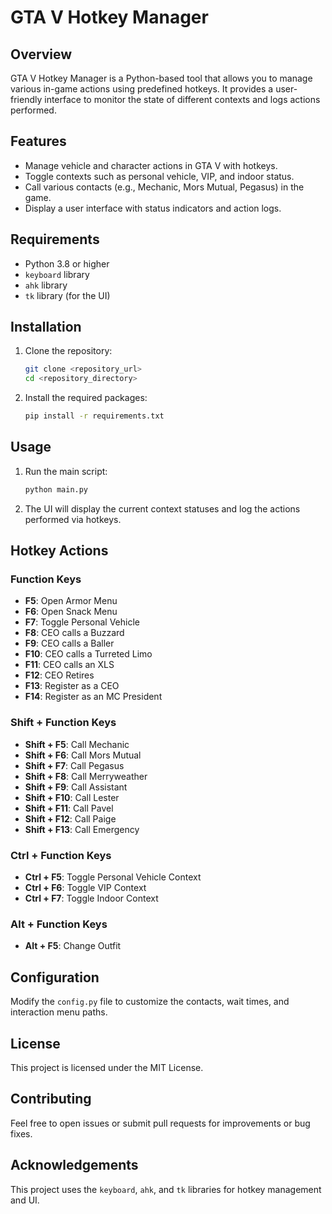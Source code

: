 # GTA V Hotkey Manager

## Overview

GTA V Hotkey Manager is a Python-based tool that allows you to manage various in-game actions using predefined hotkeys. It provides a user-friendly interface to monitor the state of different contexts and logs actions performed.

## Features

- Manage vehicle and character actions in GTA V with hotkeys.
- Toggle contexts such as personal vehicle, VIP, and indoor status.
- Call various contacts (e.g., Mechanic, Mors Mutual, Pegasus) in the game.
- Display a user interface with status indicators and action logs.

## Requirements

- Python 3.8 or higher
- `keyboard` library
- `ahk` library
- `tk` library (for the UI)

## Installation

1. Clone the repository:
   ```sh
   git clone <repository_url>
   cd <repository_directory>
   ```

2. Install the required packages:
   ```sh
   pip install -r requirements.txt
   ```

## Usage

1. Run the main script:
   ```sh
   python main.py
   ```

2. The UI will display the current context statuses and log the actions performed via hotkeys.

## Hotkey Actions

### Function Keys

- **F5**: Open Armor Menu
- **F6**: Open Snack Menu
- **F7**: Toggle Personal Vehicle
- **F8**: CEO calls a Buzzard
- **F9**: CEO calls a Baller
- **F10**: CEO calls a Turreted Limo
- **F11**: CEO calls an XLS
- **F12**: CEO Retires
- **F13**: Register as a CEO
- **F14**: Register as an MC President

### Shift + Function Keys

- **Shift + F5**: Call Mechanic
- **Shift + F6**: Call Mors Mutual
- **Shift + F7**: Call Pegasus
- **Shift + F8**: Call Merryweather
- **Shift + F9**: Call Assistant
- **Shift + F10**: Call Lester
- **Shift + F11**: Call Pavel
- **Shift + F12**: Call Paige
- **Shift + F13**: Call Emergency

### Ctrl + Function Keys

- **Ctrl + F5**: Toggle Personal Vehicle Context
- **Ctrl + F6**: Toggle VIP Context
- **Ctrl + F7**: Toggle Indoor Context

### Alt + Function Keys

- **Alt + F5**: Change Outfit

## Configuration

Modify the `config.py` file to customize the contacts, wait times, and interaction menu paths.

## License

This project is licensed under the MIT License.

## Contributing

Feel free to open issues or submit pull requests for improvements or bug fixes.

## Acknowledgements

This project uses the `keyboard`, `ahk`, and `tk` libraries for hotkey management and UI.